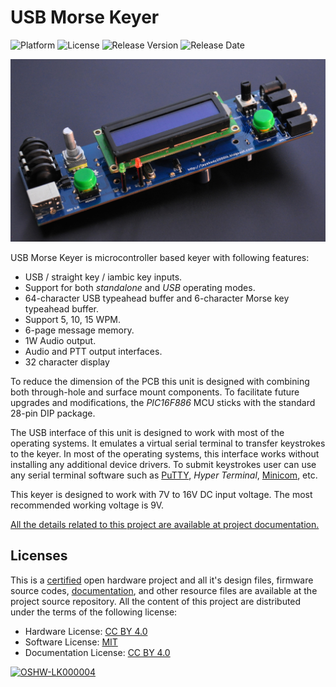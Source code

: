 # USB Morse Keyer
![Platform](https://img.shields.io/badge/platform-PIC16-blue) ![License](https://img.shields.io/github/license/dilshan/usb-morse-keyer) ![Release Version](https://img.shields.io/github/v/release/dilshan/usb-morse-keyer) ![Release Date](https://img.shields.io/github/release-date/dilshan/usb-morse-keyer) 

![Morse Keyer Final Prototype](https://raw.githubusercontent.com/dilshan/usb-morse-keyer/master/resource/morse-keyer-final.jpg)

USB Morse Keyer is microcontroller based keyer with following features:

- USB / straight key / iambic key inputs.
- Support for both *standalone* and *USB* operating modes.
- 64-character USB typeahead buffer and 6-character Morse key typeahead buffer.
- Support 5, 10, 15 WPM.
- 6-page message memory.
- 1W Audio output.
- Audio and PTT output interfaces.
- 32 character display

To reduce the dimension of the PCB this unit is designed with combining both through-hole and surface mount components. To facilitate future upgrades and modifications, the *PIC16F886* MCU sticks with the standard 28-pin DIP package.

The USB interface of this unit is designed to work with most of the operating systems. It emulates a virtual serial terminal to transfer keystrokes to the keyer. In most of the operating systems, this interface works without installing any additional device drivers. To submit keystrokes user can use any serial terminal software such as [PuTTY](https://www.putty.org), *Hyper Terminal*, [Minicom](https://salsa.debian.org/minicom-team/minicom), etc. 

This keyer is designed to work with 7V to 16V DC input voltage. The most recommended working voltage is 9V.

[All the details related to this project are available at project documentation.](https://github.com/dilshan/usb-morse-keyer/wiki)

## Licenses

This is a [certified](https://certification.oshwa.org/lk000004.html) open hardware project and all it's design files, firmware source codes, [documentation](https://github.com/dilshan/usb-morse-keyer/wiki), and other resource files are available at the project source repository. All the content of this project are distributed under the terms of the following license:

- Hardware License: [CC BY 4.0](https://creativecommons.org/licenses/by/4.0/)
- Software License: [MIT](https://github.com/dilshan/usb-morse-keyer/blob/master/LICENSE)
- Documentation License: [CC BY 4.0](https://creativecommons.org/licenses/by/4.0/)

[![OSHW-LK000004](https://raw.githubusercontent.com/wiki/dilshan/usb-morse-keyer/images/OSHW-LK000004.png)](https://certification.oshwa.org/lk000004.html)

